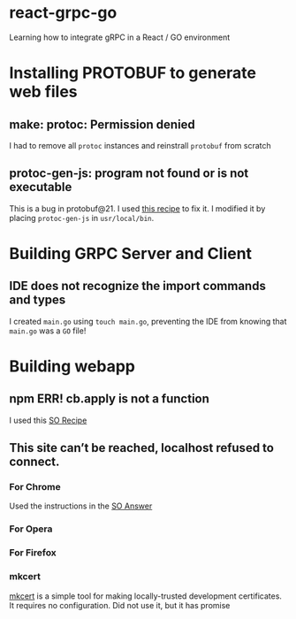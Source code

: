 # react-grpc-go
Learning how to integrate gRPC in a React / GO environment

# Installing PROTOBUF to generate web files
## make: protoc: Permission denied
I had to remove all `protoc` instances and reinstrall `protobuf` from scratch

## protoc-gen-js: program not found or is not executable
This is a bug in protobuf@21. I used [this recipe](https://github.com/protocolbuffers/protobuf-javascript/issues/127#issuecomment-1204202870) to fix it. I modified it by  placing `protoc-gen-js` in `usr/local/bin`.

# Building GRPC Server and Client 
## IDE does not recognize the import commands and types
I created `main.go` using `touch main.go`, preventing the IDE from knowing that `main.go` was a `GO` file!

# Building webapp
## npm ERR! cb.apply is not a function
I used this [SO Recipe](https://stackoverflow.com/questions/53657920/i-cant-install-react-using-npx-create-react-app)

## This site can’t be reached, localhost refused to connect.
### For Chrome
Used the instructions in the [SO Answer](https://stackoverflow.com/questions/7580508/getting-chrome-to-accept-self-signed-localhost-certificate)
### For Opera
### For Firefox
### mkcert
[mkcert](https://github.com/FiloSottile/mkcert) is a simple tool for making locally-trusted development certificates. It requires no configuration. Did not use it, but it has promise